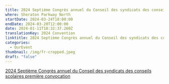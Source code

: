```yaml
---
title: 2024 Septième Congrès annuel du Conseil des syndicats des conseils scolaires
where: Sheraton Parkway North
startDate: 2024-03-24T18:00:00
endDate: 2024-03-28T12:00:00
date: 2024-01-11T18:32:37.260Z
translationKey: 2024 Convention
linktitle: 2024 Septième Congrès annuel du Conseil des syndicats des conseils scolaires
categories:
  - OurEvent
thumbnail: /img/fr-cropped.jpeg
draft: "false"
---
```

[2024 Septième Congrès annuel du Conseil des syndicats des conseils scolaires première convocation](https://osbcu-my.sharepoint.com/:b:/g/personal/mmaguire_osbcu_ca/EeplGuS_VztHma_kHzEd2QoBpaIaOLK1mdwnAG4CWFeICg?e=kuyYmg)